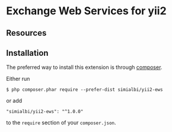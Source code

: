 # Exchange Web Services for yii2

## Resources

## Installation
The preferred way to install this extension is through [composer](http://getcomposer.org/download/).

Either run

```
$ php composer.phar require --prefer-dist simialbi/yii2-ews
```

or add

```
"simialbi/yii2-ews": "^1.0.0"
```

to the `require` section of your `composer.json`.
